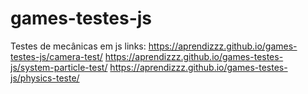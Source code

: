 # games-testes-js
Testes de mecânicas em js
links:
https://aprendizzz.github.io/games-testes-js/camera-test/
https://aprendizzz.github.io/games-testes-js/system-particle-test/
https://aprendizzz.github.io/games-testes-js/physics-teste/
